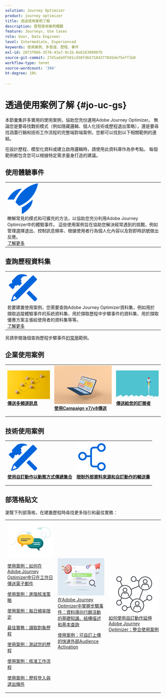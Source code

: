 ```yaml
---
solution: Journey Optimizer
product: journey optimizer
title: 透過使用案例了解
description: 歷程使用案例概觀
feature: Journeys, Use Cases
role: User, Data Engineer
level: Intermediate, Experienced
keywords: 使用案例、多管道、歷程、事件
exl-id: 28f3f06b-3576-43a7-9c1b-8e616390907b
source-git-commit: 27d1ada9f501cd30fdb57104377845de75eff1b0
workflow-type: tm+mt
source-wordcount: '394'
ht-degree: 10%

---
```


# 透過使用案例了解 {#jo-uc-gs}

本節彙集許多實用的使用案例，協助您充份運用Adobe Journey Optimizer。 無論您是要尋找戰術模式（例如隱藏邏輯、個人化技術或歷程退出策略），還是要尋找涵蓋行銷和技術工作流程的完整端對端案例，您都可以找到以下相關範例的連結。

在設計歷程、模型化資料或建立啟用邏輯時，請使用此資料庫作為參考點。 每個範例都包含您可以根據特定需求量身打造的建議。


## 使用體驗事件

<table style="table-layout:fixed">
<tr style="border: 0;">
  <td>
    <div>
    <a href="exp-event-lookup.md">
    <img alt="體驗事件查詢最佳實務" src="../assets/do-not-localize/icon-quick-start.svg" /></a> 
    <br>瞭解常見的模式和可擴充的方法，以協助您充分利用Adobe Journey Optimizer中的體驗事件。 這些使用案例旨在協助您解決經常遇到的挑戰，例如管理選擇退出、控制訊息頻率、根據使用者行為個人化內容以及對即時訊號做出反應。
    </div>
      <div>
     <a href="exp-event-lookup.md">了解更多</a></div>
    </div>
  </td>
</tr>
</table>


## 查詢歷程資料集

<table style="table-layout:fixed">
<tr style="border: 0;">
  <td>
    <div>
    <a href="../data/datasets-query-examples.md">
    <img alt="查詢範例" src="../assets/do-not-localize/icon-configure.svg"/></a> 
    <br>若要建置使用案例，您需要查詢Adobe Journey Optimizer資料集，例如用於擷取追蹤體驗事件的系統資料集、用於擷取歷程中步驟事件的資料集、用於擷取優惠方案主張給使用者的資料集等等。
    </div>
      <div>
     <a href="../data/datasets-query-examples.md">了解更多</a></div>
    </div>
  </td>
</tr>
</table>

另請參閱幾個查詢歷程步驟事件[的常用](../reports/query-examples.md)範例。


## 企業使用案例

<table style="table-layout:fixed"><tr style="border: 0;">
<td>
<a href="../building-journeys/journeys-uc.md">
<img alt="傳送多頻道訊息" src="../assets/do-not-localize/start-journey.jpeg">
</a>
<div>
<a href="../building-journeys/journeys-uc.md"><strong>傳送多頻道訊息</strong></a>
</div>
<p>
</td>
<td>
<a href="ajo-ac.md">
<img alt="使用行銷活動傳送訊息" src="../assets/do-not-localize/start-interface.jpeg">
</a>
<div><a href="ajo-ac.md"><strong>使用Campaign v7/v8傳送</strong>
</div>
<p>
</td>
<td>
<a href="message-to-subscribers-uc.md">
<img alt="傳送訊息給訂閱者" src="../assets/do-not-localize/start-quick.png">
</a>
<div>
<a href="message-to-subscribers-uc.md"><strong>傳送給您的訂閱者</strong></a>
</div>
<p></td>
</tr></table>

## 技術使用案例

<table style="table-layout:fixed"><tr style="border: 0;">
<td>
<a href="collections.md">
<img alt="使用自訂動作動態傳遞集合" src="../assets/do-not-localize/icon-configure.svg">
</a>
<div>
<a href="collections.md"><strong>使用自訂動作以動態方式傳遞集合</strong></a>
</div>
<p>
</td>
<td>
<a href="limit-throughput.md">
<img alt="使用「外部資料來源」與「自訂動作」限制輸送量" src="../assets/do-not-localize/icon-first-journey.svg">
</a>
<div><a href="limit-throughput.md"><strong>限制外部資料來源和自訂動作的輸送量</strong></a>
</div>
<p>
</td>
</tr></table>

## 部落格貼文

瀏覽下列部落格，在建置歷程時尋找更多指引和最佳實務：

<table style="table-layout:fixed"><tr style="border: 0;">
<td>
<img alt="部落格貼文" src="../assets/do-not-localize/community.jpeg">
<div>
<p><a href="https://experienceleaguecommunities.adobe.com/t5/journey-optimizer-blogs/how-to-send-emails-only-on-weekdays-in-adobe-journey-optimizer/ba-p/760400" target="_blank">使用案例：如何在Adobe Journey Optimizer中只在工作日傳送電子郵件</a></p>
<p><a href="https://experienceleaguecommunities.adobe.com/t5/journey-optimizer-blogs/advanced-approval-strategies-in-adobe-journey-optimizer/ba-p/761396" target="_blank">使用案例：進階核准策略</a></p>
<p><a href="https://experienceleaguecommunities.adobe.com/t5/journey-optimizer-blogs/elevate-customer-experience-with-daily-frequency-capping-in-ajo/ba-p/761510" target="_blank">使用案例：每日頻率限定</a></p>
<p><a href="https://experienceleaguecommunities.adobe.com/t5/journey-optimizer-blogs/mastering-read-audience-journeys-in-adobe-journey-optimizer-a/ba-p/761445" target="_blank">最佳實務：讀取對象歷程</a></p>
<p><a href="https://experienceleaguecommunities.adobe.com/t5/journey-optimizer-blogs/from-plan-to-perfection-how-to-test-your-ajo-journeys-for-10/ba-p/761270" target="_blank">使用案例：測試您的歷程</a></p>
<p><a href="https://experienceleaguecommunities.adobe.com/t5/journey-optimizer-blogs/deliver-with-confidence-approval-workflows-across-adobe-journey/ba-p/760900" target="_blank">使用案例：核准工作流程</a></p>
<p><a href="https://experienceleaguecommunities.adobe.com/t5/journey-optimizer-blogs/mastering-journey-entry-and-exit-criteria-in-adobe-journey/ba-p/760958" target="_blank">使用案例：歷程登入與退出條件</a></p>
</div>
<p>
</td>
<td>
<img alt="歷程中的步驟事件" src="../assets/do-not-localize/list.jpeg">
<div>
<a href="https://experienceleaguecommunities.adobe.com/t5/journey-optimizer-blogs/mastering-step-events-in-adobe-journey-optimizer-fundamentals/ba-p/762024" target="_blank">在Adobe Journey Optimizer中掌握步驟事件：資料導向行銷活動的基礎知識、結構描述和基本查詢
</a>
<p><a href="https://experienceleaguecommunities.adobe.com/t5/journey-optimizer-blogs/fast-external-audience-activation-with-custom-upload/ba-p/761658" target="_blank">使用案例：可自訂上傳的快速外部Audience Activation</a></p>
</div>
<p></td>
<td>
<img alt="自訂動作" src="../assets/do-not-localize/step-event.jpeg">
<div><a href="https://experienceleaguecommunities.adobe.com/t5/journey-optimizer-blogs/how-to-extend-adobe-journey-optimizer-with-custom-actions/ba-p/761323" target="_blank">如何使用自訂動作延伸Adobe Journey Optimizer：整合使用案例
</a>
</div>
<p></td>
</tr></table>